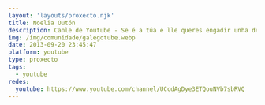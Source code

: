 ```yaml
---
layout: 'layouts/proxecto.njk'
title: Noelia Outón
description: Canle de Youtube - Se é a túa e lle queres engadir unha descripción e etiquetas, ponte en contacto con nós.
img: /img/comunidade/galegotube.webp
date: 2013-09-20 23:45:47
platform: youtube
type: proxecto
tags:
  - youtube
redes:
  youtube: https://www.youtube.com/channel/UCcdAgDye3ETQouNVb7sbRVQ
---
```


